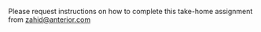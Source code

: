 Please request instructions on how to complete this take-home assignment from [zahid@anterior.com](mailto:zahid@anterior.com)